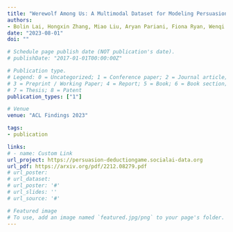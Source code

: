 ```yaml
---
title: "Werewolf Among Us: A Multimodal Dataset for Modeling Persuasion Behaviors in Social Deduction Games"
authors:
- Bolin Lai, Hongxin Zhang, Miao Liu, Aryan Pariani, Fiona Ryan, Wenqi Jia, Shirley Anugrah Hayati, James M. Rehg, Diyi Yang
date: "2023-08-01"
doi: ""

# Schedule page publish date (NOT publication's date).
# publishDate: "2017-01-01T00:00:00Z"

# Publication type.
# Legend: 0 = Uncategorized; 1 = Conference paper; 2 = Journal article;
# 3 = Preprint / Working Paper; 4 = Report; 5 = Book; 6 = Book section;
# 7 = Thesis; 8 = Patent
publication_types: ["1"]

# Venue
venue: "ACL Findings 2023"

tags:
- publication

links:
# - name: Custom Link
url_project: https://persuasion-deductiongame.socialai-data.org
url_pdf: https://arxiv.org/pdf/2212.08279.pdf
# url_poster:
# url_dataset:
# url_poster: '#'
# url_slides: ''
# url_source: '#'

# Featured image
# To use, add an image named `featured.jpg/png` to your page's folder.
---
```

